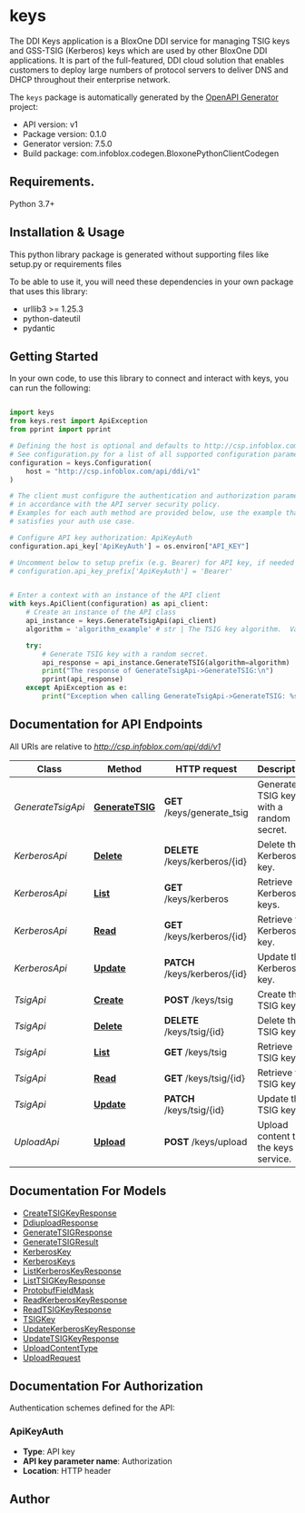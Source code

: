 # keys
The DDI Keys application is a BloxOne DDI service for managing TSIG keys and GSS-TSIG (Kerberos) keys which are used by other BloxOne DDI applications. It is part of the full-featured, DDI cloud solution that enables customers to deploy large numbers of protocol servers to deliver DNS and DHCP throughout their enterprise network.   

The `keys` package is automatically generated by the [OpenAPI Generator](https://openapi-generator.tech) project:

- API version: v1
- Package version: 0.1.0
- Generator version: 7.5.0
- Build package: com.infoblox.codegen.BloxonePythonClientCodegen

## Requirements.

Python 3.7+

## Installation & Usage

This python library package is generated without supporting files like setup.py or requirements files

To be able to use it, you will need these dependencies in your own package that uses this library:

* urllib3 >= 1.25.3
* python-dateutil
* pydantic

## Getting Started

In your own code, to use this library to connect and interact with keys,
you can run the following:

```python

import keys
from keys.rest import ApiException
from pprint import pprint

# Defining the host is optional and defaults to http://csp.infoblox.com/api/ddi/v1
# See configuration.py for a list of all supported configuration parameters.
configuration = keys.Configuration(
    host = "http://csp.infoblox.com/api/ddi/v1"
)

# The client must configure the authentication and authorization parameters
# in accordance with the API server security policy.
# Examples for each auth method are provided below, use the example that
# satisfies your auth use case.

# Configure API key authorization: ApiKeyAuth
configuration.api_key['ApiKeyAuth'] = os.environ["API_KEY"]

# Uncomment below to setup prefix (e.g. Bearer) for API key, if needed
# configuration.api_key_prefix['ApiKeyAuth'] = 'Bearer'


# Enter a context with an instance of the API client
with keys.ApiClient(configuration) as api_client:
    # Create an instance of the API class
    api_instance = keys.GenerateTsigApi(api_client)
    algorithm = 'algorithm_example' # str | The TSIG key algorithm.  Valid values are: * _hmac_sha256_ * _hmac_sha1_ * _hmac_sha224_ * _hmac_sha384_ * _hmac_sha512_  Defaults to _hmac_sha256_. (optional)

    try:
        # Generate TSIG key with a random secret.
        api_response = api_instance.GenerateTSIG(algorithm=algorithm)
        print("The response of GenerateTsigApi->GenerateTSIG:\n")
        pprint(api_response)
    except ApiException as e:
        print("Exception when calling GenerateTsigApi->GenerateTSIG: %s\n" % e)

```

## Documentation for API Endpoints

All URIs are relative to *http://csp.infoblox.com/api/ddi/v1*

Class | Method | HTTP request | Description
------------ | ------------- | ------------- | -------------
*GenerateTsigApi* | [**GenerateTSIG**](keys/docs/GenerateTsigApi.md#generatetsig) | **GET** /keys/generate_tsig | Generate TSIG key with a random secret.
*KerberosApi* | [**Delete**](keys/docs/KerberosApi.md#delete) | **DELETE** /keys/kerberos/{id} | Delete the Kerberos key.
*KerberosApi* | [**List**](keys/docs/KerberosApi.md#list) | **GET** /keys/kerberos | Retrieve Kerberos keys.
*KerberosApi* | [**Read**](keys/docs/KerberosApi.md#read) | **GET** /keys/kerberos/{id} | Retrieve the Kerberos key.
*KerberosApi* | [**Update**](keys/docs/KerberosApi.md#update) | **PATCH** /keys/kerberos/{id} | Update the Kerberos key.
*TsigApi* | [**Create**](keys/docs/TsigApi.md#create) | **POST** /keys/tsig | Create the TSIG key.
*TsigApi* | [**Delete**](keys/docs/TsigApi.md#delete) | **DELETE** /keys/tsig/{id} | Delete the TSIG key.
*TsigApi* | [**List**](keys/docs/TsigApi.md#list) | **GET** /keys/tsig | Retrieve TSIG keys.
*TsigApi* | [**Read**](keys/docs/TsigApi.md#read) | **GET** /keys/tsig/{id} | Retrieve the TSIG key.
*TsigApi* | [**Update**](keys/docs/TsigApi.md#update) | **PATCH** /keys/tsig/{id} | Update the TSIG key.
*UploadApi* | [**Upload**](keys/docs/UploadApi.md#upload) | **POST** /keys/upload | Upload content to the keys service.


## Documentation For Models

 - [CreateTSIGKeyResponse](keys/docs/CreateTSIGKeyResponse.md)
 - [DdiuploadResponse](keys/docs/DdiuploadResponse.md)
 - [GenerateTSIGResponse](keys/docs/GenerateTSIGResponse.md)
 - [GenerateTSIGResult](keys/docs/GenerateTSIGResult.md)
 - [KerberosKey](keys/docs/KerberosKey.md)
 - [KerberosKeys](keys/docs/KerberosKeys.md)
 - [ListKerberosKeyResponse](keys/docs/ListKerberosKeyResponse.md)
 - [ListTSIGKeyResponse](keys/docs/ListTSIGKeyResponse.md)
 - [ProtobufFieldMask](keys/docs/ProtobufFieldMask.md)
 - [ReadKerberosKeyResponse](keys/docs/ReadKerberosKeyResponse.md)
 - [ReadTSIGKeyResponse](keys/docs/ReadTSIGKeyResponse.md)
 - [TSIGKey](keys/docs/TSIGKey.md)
 - [UpdateKerberosKeyResponse](keys/docs/UpdateKerberosKeyResponse.md)
 - [UpdateTSIGKeyResponse](keys/docs/UpdateTSIGKeyResponse.md)
 - [UploadContentType](keys/docs/UploadContentType.md)
 - [UploadRequest](keys/docs/UploadRequest.md)


<a id="documentation-for-authorization"></a>
## Documentation For Authorization


Authentication schemes defined for the API:
<a id="ApiKeyAuth"></a>
### ApiKeyAuth

- **Type**: API key
- **API key parameter name**: Authorization
- **Location**: HTTP header


## Author




